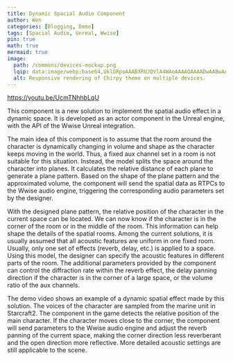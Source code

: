 ```yaml
---
title: Dynamic Spacial Audio Component
author: Wen
categories: [Blogging, Demo]
tags: [Spacial Audio, Unreal, Wwise]
pin: true
math: true
mermaid: true
image:
  path: /commons/devices-mockup.png
  lqip: data:image/webp;base64,UklGRpoAAABXRUJQVlA4WAoAAAAQAAAADwAABwAAQUxQSDIAAAARL0AmbZurmr57yyIiqE8oiG0bejIYEQTgqiDA9vqnsUSI6H+oAERp2HZ65qP/VIAWAFZQOCBCAAAA8AEAnQEqEAAIAAVAfCWkAALp8sF8rgRgAP7o9FDvMCkMde9PK7euH5M1m6VWoDXf2FkP3BqV0ZYbO6NA/VFIAAAA
  alt: Responsive rendering of Chirpy theme on multiple devices.
---
```


<https://youtu.be/UcmTNhhbLqU>

This component is a new solution to implement the spatial audio effect in a dynamic space. 
It is developed as an actor component in the Unreal engine, with the API of the Wwise Unreal 
integration.

The main idea of this component is to assume that the room around the character is dynamically 
changing in volume and shape as the character keeps moving in the world. Thus, a fixed aux channel 
set in a room is not suitable for this situation. Instead, the model splits the space around the 
character into planes. It calculates the relative distance of each plane to generate a plane pattern. 
Based on the shape of the plane pattern and the approximated volume, the component will send the 
spatial data as RTPCs to the Wwise audio engine, triggering the corresponding audio parameters set 
by the designer.

With the designed plane pattern, the relative position of the character in the current space can be 
located. We can now know if the character is in the corner of the room or in the middle of the room. 
This information can help shape the details of the spatial rooms. Among the current solutions, it is 
usually assumed that all acoustic features are uniform in one fixed room. Usually, only one set of 
effects (reverb, delay, etc.) is applied to a space. Using this model, the designer can specify the 
acoustic features in different parts of the room. The additional parameters provided by the component 
can control the diffraction rate within the reverb effect, the delay panning direction if the 
character is in the corner of a large space, or the volume ratio of the aux channels.

The demo video shows an example of a dynamic spatial effect made by this solution. The voices of the 
character are sampled from the marine unit in Starcraft2. The component in the game detects the 
relative position of the main character. If the character moves close to the corner, the component 
will send parameters to the Wwise audio engine and adjust the reverb panning of the current space, 
making the corner direction less reverberant and the open direction more reflective. More detailed 
acoustic settings are still applicable to the scene.
